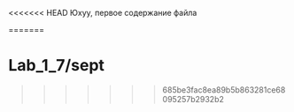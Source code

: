 <<<<<<< HEAD
Юхуу, первое содержание файла


=======
# Lab_1_7/sept
>>>>>>> 685be3fac8ea89b5b863281ce68095257b2932b2
